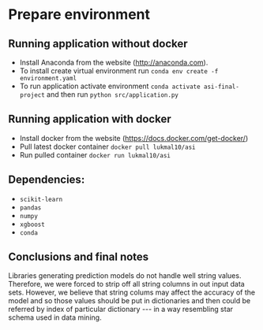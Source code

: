 # Prepare environment

## Running application without docker

* Install Anaconda from the website (http://anaconda.com).
* To install create virtual environment run `conda env create -f environment.yaml`
* To run application activate environment `conda activate asi-final-project` and then run `python src/application.py`

## Running application with docker

* Install docker from the website (https://docs.docker.com/get-docker/)
* Pull latest docker container `docker pull lukmal10/asi`
* Run pulled container `docker run lukmal10/asi`

## Dependencies:

* `scikit-learn`
* `pandas`
* `numpy`
* `xgboost`
* `conda`

## Conclusions and final notes
Libraries generating prediction models do not handle well string values.
Therefore, we were forced to strip off all string columns in out input data sets.
However, we believe that string colums may affect the accuracy of the model and so those values should be put in dictionaries and then could be referred by index of particular dictionary --- in a way resembling star schema used in data mining.
